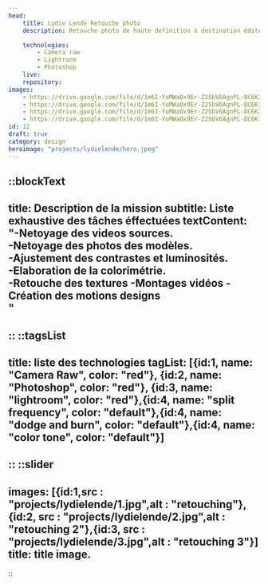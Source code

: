 ```yaml
---
head:
    title: Lydie Lendé Retouche photo
    description: Retouche photo de haute definition à destination éditorial.

    technologies: 
        - Camera raw
        - Lightroom
        - Photoshop
    live: 
    repository: 
images:
    - https://drive.google.com/file/d/1m6I-YoMWaOx9Er-Z2SbV6AgnPL-8C6KI/view?usp=sharing
    - https://drive.google.com/file/d/1m6I-YoMWaOx9Er-Z2SbV6AgnPL-8C6KI/view?usp=sharing
    - https://drive.google.com/file/d/1m6I-YoMWaOx9Er-Z2SbV6AgnPL-8C6KI/view?usp=sharing
    - https://drive.google.com/file/d/1m6I-YoMWaOx9Er-Z2SbV6AgnPL-8C6KI/view?usp=sharing
id: 12
draft: true
category: design
heroimage: "projects/lydielende/hero.jpeg"
---
```

::blockText
---
title: Description de la mission
subtitle: Liste exhaustive des tâches éffectuées
textContent: "-Netoyage des videos sources.<br/>
-Netoyage des photos des modèles.<br/>
-Ajustement des contrastes et luminosités.<br/>
-Elaboration de la colorimétrie.<br/>
-Retouche des textures
-Montages vidéos
-Création des motions designs<br/>"
---
::
::tagsList
---
title: liste des technologies
tagList: [{id:1, name: "Camera Raw", color: "red"}, {id:2, name: "Photoshop", color: "red"}, {id:3, name: "lightroom", color: "red"},{id:4, name: "split frequency", color: "default"},{id:4, name: "dodge and burn", color: "default"},{id:4, name: "color tone", color: "default"}]
---
::
::slider
---
images: [{id:1,src : "projects/lydielende/1.jpg",alt : "retouching"},{id:2, src : "projects/lydielende/2.jpg",alt : "retouching 2"},{id:3, src : "projects/lydielende/3.jpg",alt : "retouching 3"}]
title: title image.
---
::



